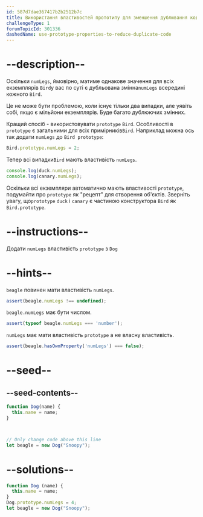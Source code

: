 ```yaml
---
id: 587d7dae367417b2b2512b7c
title: Використання властивостей прототипу для зменшення дублювання коду
challengeType: 1
forumTopicId: 301336
dashedName: use-prototype-properties-to-reduce-duplicate-code
---
```


# --description--

Оскільки `numLegs`, ймовірно, матиме однакове значення для всіх екземплярів `Bird`у вас по суті є дубльована змінна`numLegs` всередині кожного `Bird`.

Це не може бути проблемою, коли існує тільки два випадки, але уявіть собі, якщо є мільйони екземплярів. Буде багато дублюючих змінних.

Кращий спосіб - використовувати `prototype` `Bird`. Особливості в `prototype` є загальними для всіх примірників`Bird`. Наприклад можна ось так додати `numLegs` до `Bird prototype`:

```js
Bird.prototype.numLegs = 2;
```

Тепер всі випадки`Bird` мають властивість `numLegs`.

```js
console.log(duck.numLegs);
console.log(canary.numLegs);
```

Оскільки всі екземпляри автоматично мають властивості `prototype`, подумайти про `prototype` як "рецепт" для створення об'єктів. Зверніть увагу, що`prototype` `duck` і `canary` є частиною конструктора `Bird` як `Bird.prototype`.

# --instructions--

Додати `numLegs` властивість `prototype` з `Dog`

# --hints--

`beagle` повинен мати властивість `numLegs`.

```js
assert(beagle.numLegs !== undefined);
```

`beagle.numLegs` має бути числом.

```js
assert(typeof beagle.numLegs === 'number');
```

`numLegs` має мати властивість `prototype` а не власну властивість.

```js
assert(beagle.hasOwnProperty('numLegs') === false);
```

# --seed--

## --seed-contents--

```js
function Dog(name) {
  this.name = name;
}



// Only change code above this line
let beagle = new Dog("Snoopy");
```

# --solutions--

```js
function Dog (name) {
  this.name = name;
}
Dog.prototype.numLegs = 4;
let beagle = new Dog("Snoopy");
```
